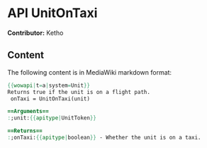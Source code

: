# API UnitOnTaxi

**Contributor:** Ketho

## Content

The following content is in MediaWiki markdown format:

```mediawiki
{{wowapi|t=a|system=Unit}}
Returns true if the unit is on a flight path.
 onTaxi = UnitOnTaxi(unit)

==Arguments==
:;unit:{{apitype|UnitToken}}

==Returns==
:;onTaxi:{{apitype|boolean}} - Whether the unit is on a taxi.
```